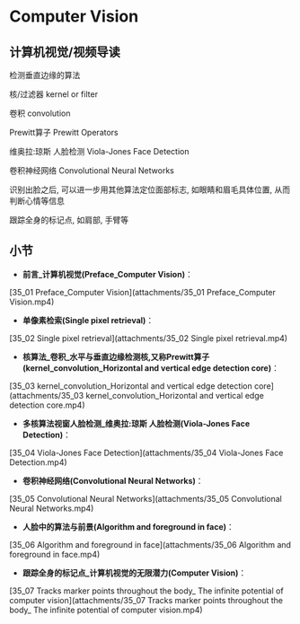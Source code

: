 Computer Vision
========================
## 计算机视觉/视频导读

检测垂直边缘的算法

核/过滤器 kernel or filter

卷积 convolution

Prewitt算子 Prewitt Operators

维奥拉:琼斯 人脸检测 Viola-Jones Face Detection

卷积神经网络 Convolutional Neural Networks

识别出脸之后, 可以进一步用其他算法定位面部标志, 如眼睛和眉毛具体位置, 从而判断心情等信息

跟踪全身的标记点, 如肩部, 手臂等

## 小节

* **前言_计算机视觉(Preface_Computer Vision)**：

[35_01 Preface_Computer Vision](attachments/35_01 Preface_Computer Vision.mp4)

* **单像素检索(Single pixel retrieval)**：

[35_02 Single pixel retrieval](attachments/35_02 Single pixel retrieval.mp4)

* **核算法_卷积_水平与垂直边缘检测核,又称Prewitt算子(kernel_convolution_Horizontal and vertical edge detection core)**：

[35_03 kernel_convolution_Horizontal and vertical edge detection core](attachments/35_03 kernel_convolution_Horizontal and vertical edge detection core.mp4)

* **多核算法视窗人脸检测_维奥拉:琼斯 人脸检测(Viola-Jones Face Detection)**：

[35_04 Viola-Jones Face Detection](attachments/35_04 Viola-Jones Face Detection.mp4)

* **卷积神经网络(Convolutional Neural Networks)**：

[35_05 Convolutional Neural Networks](attachments/35_05 Convolutional Neural Networks.mp4)

* **人脸中的算法与前景(Algorithm and foreground in face)**：

[35_06 Algorithm and foreground in face](attachments/35_06 Algorithm and foreground in face.mp4)

* **跟踪全身的标记点_计算机视觉的无限潜力(Computer Vision)**：

[35_07 Tracks marker points throughout the body_ The infinite potential of computer vision](attachments/35_07 Tracks marker points throughout the body_ The infinite potential of computer vision.mp4)